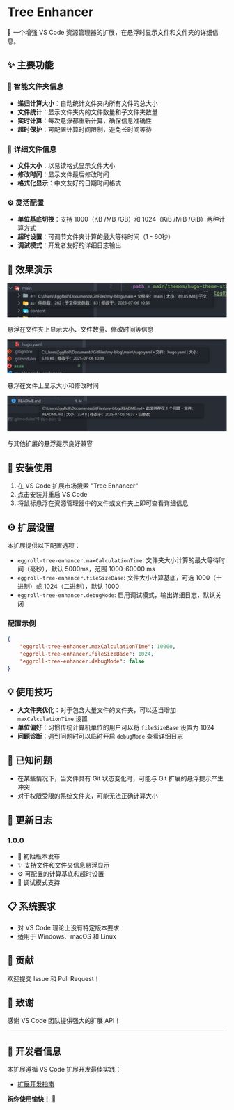 # Tree Enhancer

🌲 一个增强 VS Code 资源管理器的扩展，在悬浮时显示文件和文件夹的详细信息。

## ✨ 主要功能

### 📁 智能文件夹信息

- **递归计算大小**：自动统计文件夹内所有文件的总大小
- **文件统计**：显示文件夹内的文件数量和子文件夹数量
- **实时计算**：每次悬浮都重新计算，确保信息准确性
- **超时保护**：可配置计算时间限制，避免长时间等待

### 📄 详细文件信息

- **文件大小**：以易读格式显示文件大小
- **修改时间**：显示文件最后修改时间
- **格式化显示**：中文友好的日期时间格式

### ⚙️ 灵活配置

- **单位基底切换**：支持 1000（KB /MB /GB）和 1024（KiB /MiB /GiB）两种计算方式
- **超时设置**：可调节文件夹计算的最大等待时间（1 - 60秒）
- **调试模式**：开发者友好的详细日志输出

## 📸 效果演示

![文件夹信息展示](文件夹效果演示.png)

悬浮在文件夹上显示大小、文件数量、修改时间等信息

![文件信息展示](文件效果演示.png)

悬浮在文件上显示大小和修改时间

![兼容性展示](与其他悬浮提示功能的兼容性.png)

与其他扩展的悬浮提示良好兼容

## 🚀 安装使用

1. 在 VS Code 扩展市场搜索 "Tree Enhancer"
2. 点击安装并重启 VS Code
3. 将鼠标悬浮在资源管理器中的文件或文件夹上即可查看详细信息

## ⚙️ 扩展设置

本扩展提供以下配置选项：

- `eggroll-tree-enhancer.maxCalculationTime`: 文件夹大小计算的最大等待时间（毫秒），默认 5000ms，范围 1000-60000 ms
- `eggroll-tree-enhancer.fileSizeBase`: 文件大小计算基底，可选 1000（十进制）或 1024（二进制），默认 1000
- `eggroll-tree-enhancer.debugMode`: 启用调试模式，输出详细日志，默认关闭

### 配置示例

```json
{
    "eggroll-tree-enhancer.maxCalculationTime": 10000,
    "eggroll-tree-enhancer.fileSizeBase": 1024,
    "eggroll-tree-enhancer.debugMode": false
}
```

## 💡 使用技巧

- **大文件夹优化**：对于包含大量文件的文件夹，可以适当增加 `maxCalculationTime` 设置
- **单位偏好**：习惯传统计算机单位的用户可以将 `fileSizeBase` 设置为 1024
- **问题诊断**：遇到问题时可以临时开启 `debugMode` 查看详细日志

## 🐛 已知问题

- 在某些情况下，当文件具有 Git 状态变化时，可能与 Git 扩展的悬浮提示产生冲突
- 对于权限受限的系统文件夹，可能无法正确计算大小

## 📝 更新日志

### 1.0.0

- 🎉 初始版本发布
- ✨ 支持文件和文件夹信息悬浮显示
- ⚙️ 可配置的计算基底和超时设置
- 🔧 调试模式支持

## 📋 系统要求

- 对 VS Code 理论上没有特定版本要求
- 适用于 Windows、macOS 和 Linux

## 🤝 贡献

欢迎提交 Issue 和 Pull Request！

## 🙏 致谢

感谢 VS Code 团队提供强大的扩展 API！

---

## 🔧 开发者信息

本扩展遵循 VS Code 扩展开发最佳实践：

- [扩展开发指南](https://code.visualstudio.com/api/references/extension-guidelines)

**祝你使用愉快！** 🎉
